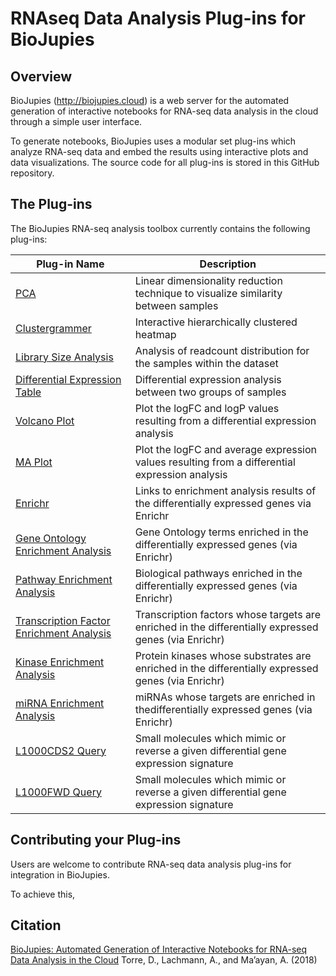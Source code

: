 RNAseq Data Analysis Plug-ins for BioJupies
================
Overview
----------------
BioJupies (http://biojupies.cloud) is a web server for the automated generation of interactive notebooks for RNA-seq data analysis in the cloud through a simple user interface.

To generate notebooks, BioJupies uses a modular set plug-ins which analyze RNA-seq data and embed the results using interactive plots and data visualizations. The source code for all plug-ins is stored in this GitHub repository.

The Plug-ins
----------------
The BioJupies RNA-seq analysis toolbox currently contains the following plug-ins:

| Plug-in Name | Description |
| --- | --- |
| [PCA](https://github.com/MaayanLab/biojupies-plugins/tree/master/library/analysis_tools/pca) | Linear dimensionality reduction technique to visualize similarity between samples |
| [Clustergrammer](https://github.com/MaayanLab/biojupies-plugins/tree/master/library/analysis_tools/clustergrammer) | Interactive hierarchically clustered heatmap |
| [Library Size Analysis](https://github.com/MaayanLab/biojupies-plugins/tree/master/library/analysis_tools/library_size_analysis) | Analysis of readcount distribution for the samples within the dataset |
| [Differential Expression Table](https://github.com/MaayanLab/biojupies-plugins/tree/master/library/analysis_tools/differential_expression_table) | Differential expression analysis between two groups of samples |
| [Volcano Plot](https://github.com/MaayanLab/biojupies-plugins/tree/master/library/analysis_tools/volcano_plot) | Plot the logFC and logP values resulting from a differential expression analysis |
| [MA Plot](https://github.com/MaayanLab/biojupies-plugins/tree/master/library/analysis_tools/ma_plot) | Plot the logFC and average expression values resulting from a differential expression analysis |
| [Enrichr](https://github.com/MaayanLab/biojupies-plugins/tree/master/library/analysis_tools/enrichr) | Links to enrichment analysis results of the differentially expressed genes via Enrichr |
| [Gene Ontology Enrichment Analysis](https://github.com/MaayanLab/biojupies-plugins/tree/master/library/analysis_tools/go_enrichment) | Gene Ontology terms enriched in the differentially expressed genes (via Enrichr) |
| [Pathway Enrichment Analysis](https://github.com/MaayanLab/biojupies-plugins/tree/master/library/analysis_tools/pathway_enrichment) | Biological pathways enriched in the differentially expressed genes (via Enrichr) |
| [Transcription Factor Enrichment Analysis](https://github.com/MaayanLab/biojupies-plugins/tree/master/library/analysis_tools/tf_enrichment) | Transcription factors whose targets are enriched in the differentially expressed genes (via Enrichr) |
| [Kinase Enrichment Analysis](https://github.com/MaayanLab/biojupies-plugins/tree/master/library/analysis_tools/kinase_enrichment) | Protein kinases whose substrates are enriched in the differentially expressed genes (via Enrichr) |
| [miRNA Enrichment Analysis](https://github.com/MaayanLab/biojupies-plugins/tree/master/library/analysis_tools/mirna_enrichment) | miRNAs whose targets are enriched in thedifferentially expressed genes (via Enrichr) |
| [L1000CDS2 Query](https://github.com/MaayanLab/biojupies-plugins/tree/master/library/analysis_tools/l1000cds2) | Small molecules which mimic or reverse a given differential gene expression signature |
| [L1000FWD Query](https://github.com/MaayanLab/biojupies-plugins/tree/master/library/analysis_tools/l1000fwd) | Small molecules which mimic or reverse a given differential gene expression signature |

Contributing your Plug-ins
----------------
Users are welcome to contribute RNA-seq data analysis plug-ins for integration in BioJupies.

To achieve this, 

Citation
----------------
[BioJupies: Automated Generation of Interactive Notebooks for RNA-seq Data Analysis in the Cloud](https://doi.org/10.1101/352476) Torre, D., Lachmann, A., and Ma’ayan, A. (2018)